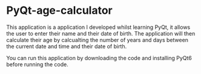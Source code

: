 # PyQt-age-calculator

This application is a application I developed whilst learning PyQt, it allows the user to enter their name and their date of birth. The application will then calculate their age by calcualting the number of years and days between the current date and time and their date of birth.

You can run this application by downloading the code and installing PyQt6 before running the code.
